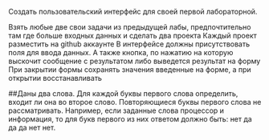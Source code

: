 Создать пользовательский интерфейс для своей первой лабораторной.

Взять любые две свои задачи из предыдущей лабы, предпочтительно там где больше входных данных и сделать два проекта
Каждый проект разместить на github аккаунте
В интерфейсе должны присутствовать поля для ввода данных.
А также кнопка, по нажатию на которую выскочит сообщение с результатом либо выведется результат на форму
При закрытии формы сохранять значения введенные на форме, а при открытии восстанавливать

##Даны два слова. Для каждой буквы первого слова определить, входит ли она во второе слово. Повторяющиеся буквы первого слова не рассматривать. Например, если заданные слова процессор и информация, то для букв первого из них ответом должно быть: нет да да да нет нет.
